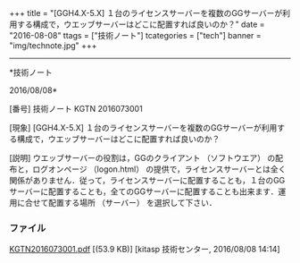 ﻿+++
title = "[GGH4.X-5.X] １台のライセンスサーバーを複数のGGサーバーが利用する構成で，ウエッブサーバーはどこに配置すれば良いのか？"
date = "2016-08-08"
ttags = ["技術ノート"]
tcategories = ["tech"]
banner = "img/technote.jpg"
+++

-----------------------------------------------------------------------------------------------------------------------------

*技術ノート

2016/08/08*


[番号]
技術ノート KGTN 2016073001

[現象]
[GGH4.X-5.X]
１台のライセンスサーバーを複数のGGサーバーが利用する構成で，ウエッブサーバーはどこに配置すれば良いのか？

[説明]
ウエッブサーバーの役割は，GGのクライアント （ソフトウエア）
の配布と，ログオンページ （logon.html）
の提供で，ライセンスサーバーとは全く関係がありません．従って，ライセンスサーバーに配置することも，１台のGGサーバーに配置することも，全てのGGサーバーに配置することも出来ます．運用に合せて配置する場所
（サーバー） を選択して下さい．


### ファイル

 
 


[KGTN2016073001.pdf](http://techreport.kitasp.net/attachments/download/2896/KGTN2016073001.pdf)
 [(53.9 KB)] [kitasp 技術センター, 2016/08/08
14:14]


 


 

